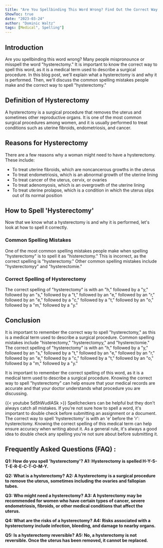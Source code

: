 ```yaml
---
title: "Are You Spellbinding This Word Wrong? Find Out the Correct Way to Spell 'Hysterectomy'!"
ShowToc: true 
date: "2023-03-24"
author: "Dominic Waltz" 
tags: [Medical", Spelling"]
---
```

## Introduction

Are you spellbinding this word wrong? Many people mispronounce or misspell the word "hysterectomy." It is important to know the correct way to spell this word, as it is a medical term used to describe a surgical procedure. In this blog post, we'll explain what a hysterectomy is and why it is performed. Then, we'll discuss the common spelling mistakes people make and the correct way to spell "hysterectomy." 

## Definition of Hysterectomy

A hysterectomy is a surgical procedure that removes the uterus and sometimes other reproductive organs. It is one of the most common surgical procedures among women, and it is usually performed to treat conditions such as uterine fibroids, endometriosis, and cancer. 

## Reasons for Hysterectomy

There are a few reasons why a woman might need to have a hysterectomy. These include: 

- To treat uterine fibroids, which are noncancerous growths in the uterus 
- To treat endometriosis, which is an abnormal growth of the uterine lining 
- To treat cancer of the uterus, cervix, or ovaries 
- To treat adenomyosis, which is an overgrowth of the uterine lining 
- To treat uterine prolapse, which is a condition in which the uterus slips out of its normal position 

## How to Spell 'Hysterectomy'

Now that we know what a hysterectomy is and why it is performed, let's look at how to spell it correctly. 

### Common Spelling Mistakes

One of the most common spelling mistakes people make when spelling "hysterectomy" is to spell it as "histerectomy." This is incorrect, as the correct spelling is "hysterectomy." Other common spelling mistakes include "hysterectomyy" and "hysterectomie." 

### Correct Spelling of Hysterectomy

The correct spelling of "hysterectomy" is with an "h," followed by a "y," followed by an "s," followed by a "t," followed by an "e," followed by an "r," followed by an "e," followed by a "c," followed by a "t," followed by an "o," followed by a "m," followed by a "y." 

## Conclusion

It is important to remember the correct way to spell "hysterectomy," as this is a medical term used to describe a surgical procedure. Common spelling mistakes include "histerectomy," "hysterectomyy," and "hysterectomie." The correct spelling of "hysterectomy" is with an "h," followed by a "y," followed by an "s," followed by a "t," followed by an "e," followed by an "r," followed by an "e," followed by a "c," followed by a "t," followed by an "o," followed by a "m," followed by a "y." 

It is important to remember the correct spelling of this word, as it is a medical term used to describe a surgical procedure. Knowing the correct way to spell "hysterectomy" can help ensure that your medical records are accurate and that your doctor understands what procedure you are discussing.

{{< youtube 5d5hWudIASk >}} 
Spellcheckers can be helpful but they don't always catch all mistakes. If you're not sure how to spell a word, it's important to double check before submitting an assignment or a document. The correct way to spell 'hysterectomy' is with an 'e' before the 'r': hysterectomy. Knowing the correct spelling of this medical term can help ensure accuracy when writing about it. As a general rule, it's always a good idea to double check any spelling you're not sure about before submitting it.

## Frequently Asked Questions (FAQ) :
**Q1: How do you spell 'hysterectomy'?**
**A1: Hysterectomy is spelled H-Y-S-T-E-R-E-C-T-O-M-Y.**

**Q2: What is a hysterectomy?**
**A2: A hysterectomy is a surgical procedure to remove the uterus, sometimes including the ovaries and fallopian tubes.**

**Q3: Who might need a hysterectomy?**
**A3: A hysterectomy may be recommended for women who have certain types of cancer, severe endometriosis, fibroids, or other medical conditions that affect the uterus.**

**Q4: What are the risks of a hysterectomy?**
**A4: Risks associated with a hysterectomy include infection, bleeding, and damage to nearby organs.**

**Q5: Is a hysterectomy reversible?**
**A5: No, a hysterectomy is not reversible. Once the uterus has been removed, it cannot be replaced.**





